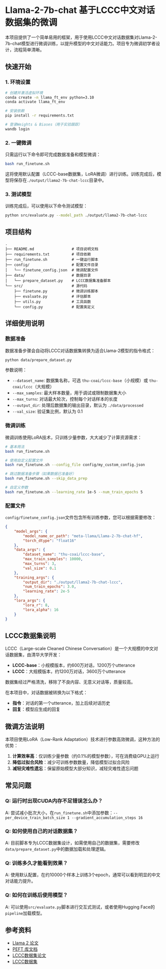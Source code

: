 # Llama-2-7b-chat 基于LCCC中文对话数据集的微调

本项目提供了一个简单易用的框架，用于使用LCCC中文对话数据集对Llama-2-7b-chat模型进行微调训练，以提升模型的中文对话能力。项目专为微调初学者设计，流程简单清晰。

## 快速开始

### 1. 环境设置

```bash
# 创建并激活虚拟环境
conda create -n llama_ft_env python=3.10
conda activate llama_ft_env

# 安装依赖
pip install -r requirements.txt

# 登录Weights & Biases（用于实验跟踪）
wandb login
```

### 2. 一键微调

只需运行以下命令即可完成数据准备和模型微调：

```bash
bash run_finetune.sh
```

这将使用默认配置（LCCC-base数据集，LoRA微调）进行训练。训练完成后，模型将保存在`./output/llama2-7b-chat-lccc`目录中。

### 3. 测试模型

训练完成后，可以使用以下命令测试模型：

```bash
python src/evaluate.py --model_path ./output/llama2-7b-chat-lccc
```

## 项目结构

```
.
├── README.md                 # 项目说明文档
├── requirements.txt          # 项目依赖
├── run_finetune.sh           # 一键运行脚本
├── config/                   # 配置文件目录
│   └── finetune_config.json  # 微调配置文件
├── data/                     # 数据目录
│   └── prepare_dataset.py    # LCCC数据集准备脚本
└── src/                      # 源代码
    ├── finetune.py           # 微调训练脚本
    ├── evaluate.py           # 评估脚本
    ├── utils.py              # 工具函数
    └── config.py             # 配置类定义
```

## 详细使用说明

### 数据准备

数据准备步骤会自动将LCCC对话数据集转换为适合Llama-2模型的指令格式：

```bash
python data/prepare_dataset.py
```

参数说明：
- `--dataset_name`: 数据集名称，可选 `thu-coai/lccc-base`（小规模）或 `thu-coai/lccc`（大规模）
- `--max_samples`: 最大样本数量，用于调试或限制数据集大小
- `--max_turns`: 对话最大轮次，控制每个对话样本的长度
- `--output_dir`: 处理后数据集的输出目录，默认为 `./data/processed`
- `--val_size`: 验证集比例，默认为 0.1

### 微调训练

微调训练使用LoRA技术，只训练少量参数，大大减少了计算资源需求：

```bash
# 基本用法
bash run_finetune.sh

# 使用自定义配置文件
bash run_finetune.sh --config_file config/my_custom_config.json

# 跳过数据准备步骤（如果数据已准备好）
bash run_finetune.sh --skip_data_prep

# 自定义参数
bash run_finetune.sh --learning_rate 1e-5 --num_train_epochs 5
```

### 配置文件

`config/finetune_config.json`文件包含所有训练参数，您可以根据需要修改：

```json
{
    "model_args": {
        "model_name_or_path": "meta-llama/Llama-2-7b-chat-hf",
        "torch_dtype": "float16"
    },
    "data_args": {
        "dataset_name": "thu-coai/lccc-base",
        "max_train_samples": 10000,
        "max_turns": 3,
        "val_size": 0.1
    },
    "training_args": {
        "output_dir": "./output/llama2-7b-chat-lccc",
        "num_train_epochs": 3.0,
        "learning_rate": 2e-5
    },
    "lora_args": {
        "lora_r": 8,
        "lora_alpha": 16
    }
}
```

## LCCC数据集说明

LCCC（Large-scale Cleaned Chinese Conversation）是一个大规模的中文对话数据集，由清华大学开发：

- **LCCC-base**：小规模版本，约600万对话，1200万个utterance
- **LCCC**：大规模版本，约1200万对话，3600万个utterance

数据集经过严格清洗，移除了不良内容、无意义对话等，质量较高。

在本项目中，对话数据被转换为以下格式：
- **指令**：对话的第一个utterance，加上后续对话历史
- **回复**：模型应生成的回复

## 微调方法说明

本项目使用LoRA（Low-Rank Adaptation）技术进行参数高效微调，这种方法的优势：

1. **计算效率高**：仅训练少量参数（约0.1%的模型参数），可在消费级GPU上运行
2. **降低过拟合风险**：减少可训练参数数量，降低模型过拟合风险
3. **减轻灾难性遗忘**：保留原始模型大部分知识，减轻灾难性遗忘问题

## 常见问题

### Q: 运行时出现CUDA内存不足错误怎么办？
A: 尝试减小批次大小，在`run_finetune.sh`中添加参数：`--per_device_train_batch_size 1 --gradient_accumulation_steps 16`

### Q: 如何使用自己的对话数据集？
A: 目前脚本专为LCCC数据集设计，如需使用自己的数据集，需要修改`data/prepare_dataset.py`中的数据加载和处理逻辑。

### Q: 训练多久才能看到效果？
A: 使用默认配置，在约10000个样本上训练3个epoch，通常可以看到明显的中文对话能力提升。

### Q: 如何在训练后使用模型？
A: 可以使用`src/evaluate.py`脚本进行交互式测试，或者使用Hugging Face的`pipeline`加载模型。

## 参考资料

- [Llama 2 论文](https://arxiv.org/abs/2307.09288)
- [PEFT 库文档](https://huggingface.co/docs/peft/index)
- [LCCC数据集论文](https://arxiv.org/abs/2008.03946)
- [LCCC数据集](https://github.com/thu-coai/CDial-GPT) 
